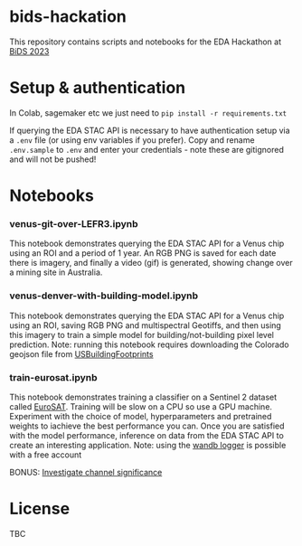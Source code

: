 # bids-hackation
This repository contains scripts and notebooks for the EDA Hackathon at [BiDS 2023](https://www.bigdatafromspace2023.org/)

# Setup & authentication
In Colab, sagemaker etc we just need to `pip install -r requirements.txt`

If querying the EDA STAC API is necessary to have authentication setup via a `.env` file (or using env variables if you prefer). Copy and rename `.env.sample` to `.env` and enter your credentials - note these are gitignored and will not be pushed!

# Notebooks
### venus-git-over-LEFR3.ipynb
This notebook demonstrates querying the EDA STAC API for a Venus chip using an ROI and a period of 1 year. An RGB PNG is saved for each date there is imagery, and finally a video (gif) is generated, showing change over a mining site in Australia.

### venus-denver-with-building-model.ipynb
This notebook demonstrates querying the EDA STAC API for a Venus chip using an ROI, saving RGB PNG and multispectral Geotiffs, and then using this imagery to train a simple model for building/not-building pixel level prediction. Note: running this notebook requires downloading the Colorado geojson file from [USBuildingFootprints](https://github.com/microsoft/USBuildingFootprints)

### train-eurosat.ipynb
This notebook demonstrates training a classifier on a Sentinel 2 dataset called [EuroSAT](https://github.com/phelber/EuroSAT). Training will be slow on a CPU so use a GPU machine. Experiment with the choice of model, hyperparameters and pretrained weights to iachieve the best performance you can. Once you are satisfied with the model performance, inference on data from the EDA STAC API to create an interesting application. Note: using the [wandb logger](https://wandb.ai/) is possible with a free account

BONUS: [Investigate channel significance](http://matpalm.com/blog/evolved_channel_selection/)

# License
TBC

